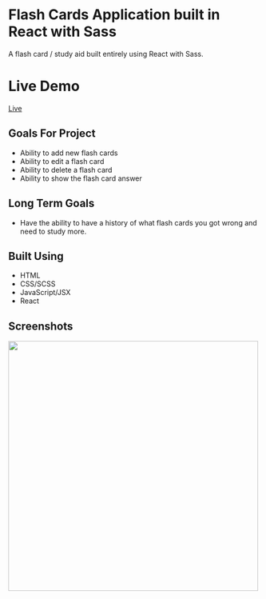 # Flash Cards Application built in React with Sass
A flash card / study aid built entirely using React with Sass. 

# Live Demo
[Live]()

## Goals For Project
* Ability to add new flash cards
* Ability to edit a flash card 
* Ability to delete a flash card
* Ability to show the flash card answer

## Long Term Goals
* Have the ability to have a history of what flash cards you got wrong and need to study more.

## Built Using
- HTML
- CSS/SCSS
- JavaScript/JSX
- React


## Screenshots
<img src="https://gyazo.com/ac151cfef99290a3bc1f167eec61002b" width="500px"/>